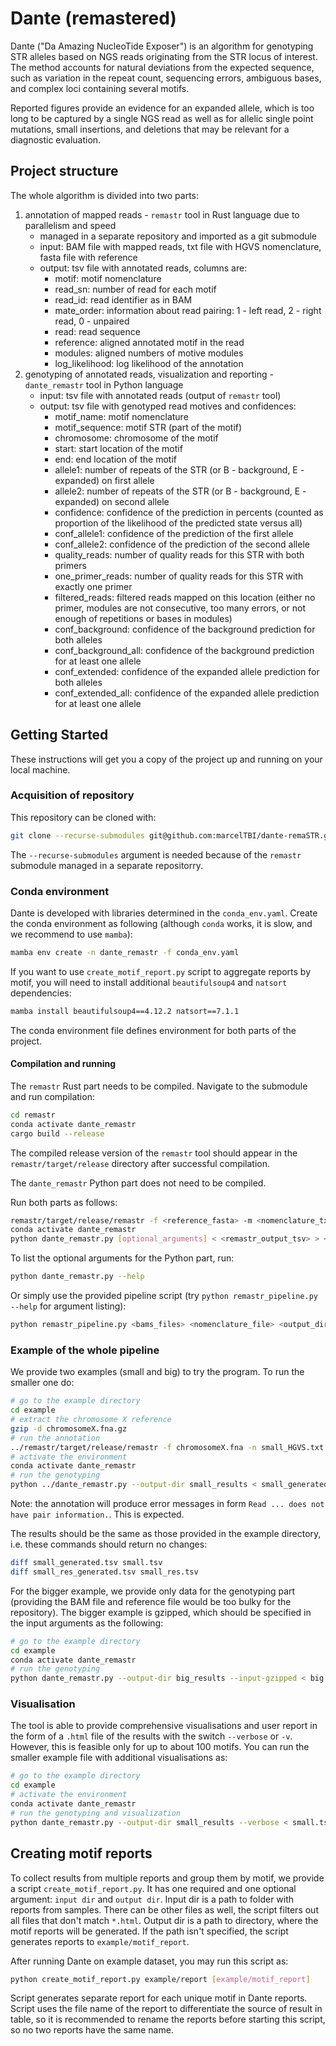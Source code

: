 # Dante (remastered)
Dante ("Da Amazing NucleoTide Exposer") is an algorithm for genotyping STR alleles based on NGS reads originating 
from the STR locus of interest. The method accounts for natural deviations from the expected sequence, such as variation 
in the repeat count, sequencing errors, ambiguous bases, and complex loci containing several motifs.

Reported figures provide an evidence for an expanded allele, which is too long to be captured by a single NGS read 
as well as for allelic single point mutations, small insertions, and deletions that may be relevant for a diagnostic 
evaluation.

## Project structure

The whole algorithm is divided into two parts: 
1. annotation of mapped reads - `remastr` tool in Rust language due to parallelism and speed
    - managed in a separate repository and imported as a git submodule  
    - input: BAM file with mapped reads, txt file with HGVS nomenclature, fasta file with reference
    - output: tsv file with annotated reads, columns are: 
        - motif: motif nomenclature
        - read_sn: number of read for each motif
        - read_id: read identifier as in BAM
        - mate_order: information about read pairing: 1 - left read, 2 - right read, 0 - unpaired
        - read: read sequence
        - reference: aligned annotated motif in the read
        - modules: aligned numbers of motive modules 
        - log_likelihood: log likelihood of the annotation
2. genotyping of annotated reads, visualization and reporting - `dante_remastr` tool in Python language
    - input: tsv file with annotated reads (output of `remastr` tool)
    - output: tsv file with genotyped read motives and confidences:
        - motif_name: motif nomenclature
        - motif_sequence: motif STR (part of the motif)
        - chromosome: chromosome of the motif
        - start: start location of the motif
        - end: end location of the motif 
        - allele1: number of repeats of the STR (or B - background, E - expanded) on first allele
        - allele2: number of repeats of the STR (or B - background, E - expanded) on second allele 
        - confidence: confidence of the prediction in percents (counted as proportion of the likelihood of the predicted state versus all)
        - conf_allele1: confidence of the prediction of the first allele
        - conf_allele2: confidence of the prediction of the second allele
        - quality_reads: number of quality reads for this STR with both primers
        - one_primer_reads: number of quality reads for this STR with exactly one primer
        - filtered_reads: filtered reads mapped on this location (either no primer, modules are not consecutive, too many errors, or not 
                    enough of repetitions or bases in modules)
        - conf_background: confidence of the background prediction for both alleles
        - conf_background_all: confidence of the background prediction for at least one allele
        - conf_extended: confidence of the expanded allele prediction for both alleles
        - conf_extended_all: confidence of the expanded allele prediction for at least one allele

## Getting Started

These instructions will get you a copy of the project up and running on your local machine. 

### Acquisition of repository

This repository can be cloned with:

```bash
git clone --recurse-submodules git@github.com:marcelTBI/dante-remaSTR.git
```

The `--recurse-submodules` argument is needed because of the `remastr` submodule managed in a separate repositorry.

### Conda environment

Dante is developed with libraries determined in the `conda_env.yaml`. Create the conda 
environment as following (although `conda` works, it is slow, and we recommend to use `mamba`):

```bash
mamba env create -n dante_remastr -f conda_env.yaml
```

If you want to use `create_motif_report.py` script to aggregate reports by motif, you will need to install 
additional `beautifulsoup4` and `natsort` dependencies:

```bash
mamba install beautifulsoup4==4.12.2 natsort==7.1.1
```

The conda environment file defines environment for both parts of the project. 

#### Compilation and running

The `remastr` Rust part needs to be compiled. Navigate to the submodule and run compilation:

```bash
cd remastr
conda activate dante_remastr
cargo build --release
```

The compiled release version of the `remastr` tool should appear in the `remastr/target/release` directory after
successful compilation. 

The `dante_remastr` Python part does not need to be compiled.  

Run both parts as follows:

```bash
remastr/target/release/remastr -f <reference_fasta> -m <nomenclature_txt> -b <reads_bam> -o <remastr_output_tsv>
conda activate dante_remastr
python dante_remastr.py [optional_arguments] < <remastr_output_tsv> > <dante_output_tsv>
```

To list the optional arguments for the Python part, run:

```bash
python dante_remastr.py --help
```

Or simply use the provided pipeline script (try `python remastr_pipeline.py --help` for argument listing):

```bash
python remastr_pipeline.py <bams_files> <nomenclature_file> <output_dir>
```
 
### Example of the whole pipeline

We provide two examples (small and big) to try the program. 
To run the smaller one do:

```bash
# go to the example directory
cd example
# extract the chromosome X reference
gzip -d chromosomeX.fna.gz  
# run the annotation
../remastr/target/release/remastr -f chromosomeX.fna -n small_HGVS.txt -b small.bam -o small_generated.tsv
# activate the environment
conda activate dante_remastr
# run the genotyping
python ../dante_remastr.py --output-dir small_results < small_generated.tsv > small_res_generated.tsv
```

Note: the annotation will produce error messages in form `Read ... does not have pair information.`. This is expected. 

The results should be the same as those provided in the example directory, i.e. these commands should return no changes:
```bash
diff small_generated.tsv small.tsv
diff small_res_generated.tsv small_res.tsv
```

For the bigger example, we provide only data for the genotyping part (providing the BAM file and reference file would be too bulky for the repository). 
The bigger example is gzipped, which should be specified in the input arguments as the following: 

```bash
# go to the example directory
cd example
conda activate dante_remastr
# run the genotyping
python dante_remastr.py --output-dir big_results --input-gzipped < big.tsv.gz > big_res.tsv
```

### Visualisation

The tool is able to provide comprehensive visualisations and user report in the form of a `.html` file of the results 
with the switch `--verbose` or `-v`. However, this is feasible only for up to about 100 motifs. You can run the smaller 
example file with additional visualisations as:

```bash
# go to the example directory
cd example
# activate the environment
conda activate dante_remastr
# run the genotyping and visualization
python dante_remastr.py --output-dir small_results --verbose < small.tsv > small_res.tsv
```

## Creating motif reports

To collect results from multiple reports and group them by motif, we provide a script `create_motif_report.py`. 
It has one required and one optional argument: `input dir` and `output dir`. Input dir is a path to folder with 
reports from samples. There can be other files as well, the script filters out all files that don't match `*.html`.
Output dir is a path to directory, where the motif reports will be generated. If the path isn't specified, 
the script generates reports to `example/motif_report`.

After running Dante on example dataset, you may run this script as:

```bash
python create_motif_report.py example/report [example/motif_report]
```

Script generates separate report for each unique motif in Dante reports. Script uses the file name of the 
report to differentiate the source of result in table, so it is recommended to rename the reports before 
starting this script, so no two reports have the same name.

